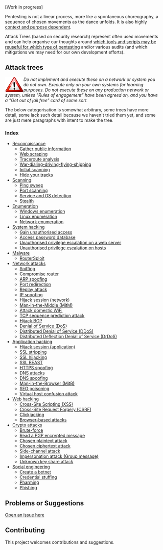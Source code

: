 [Work in progress]

Pentesting is not a linear process, more like a spontaneous choreography, a sequence of chosen movements as the dance unfolds. It is also highly [context and purpose dependent](https://github.com/tymyrddin/orchard/wiki/Purpose-of-pentesting).

Attack Trees (based on security research) represent often used movements and can help organise our thoughts around [which tools and scripts may be reuseful for which type of pentesting](https://github.com/tymyrddin/orchard/wiki/Types-of-pentesting) and/or various audits (and which mitigations we may need for our own development efforts).

## Attack trees

<img align="left" src="assets/images/warning.png">_Do not implement and execute these on a network or system you do not own. Execute only on your own systems for learning purposes. Do not execute these on any production network or system, unless "Rules of engagement" have been agreed on, and you have a "Get out of jail free" card of some sort._

The below categorisation is somewhat arbitrary, some trees have more detail, some lack such detail because we haven't tried them yet, and some are just mere paragraphs with intent to make the tree.

### Index

* [Reconnaissance](reconnaissance)
  * [Gather public information](reconnaissance/Gather-public-information.md)
  * [Web scraping](reconnaissance/Web-scraping.md)
  * [Traceroute analysis](reconnaissance/Traceroute-analysis.md)
  * [War-dialing-driving-flying-shipping](reconnaissance/War-dialing-driving-flying-shipping.md)
  * [Initial scanning](reconnaissance/Initial-scanning.md)
  * [Hide your tracks](reconnaissance/Hide-your-tracks.md)
* [Scanning](scanning)
  * [Ping sweep](scanning/Ping-sweep.md)
  * [Port scanning](scanning/Port-scanning.md)
  * [Service and OS detection](scanning/Service-and-OS-detection.md)
  * [Stealth](scanning/Stealth.md)
* [Enumeration](enumeration)
  * [Windows enumeration](enumeration/Windows-enumeration.md)
  * [Linux enumeration](enumeration/Linux-enumeration.md)
  * [Network enumeration](enumeration/Network-enumeration.md)
* [System hacking](system-hacking)
  * [Gain unauthorised access](system-hacking/Gain-unauthorised-access.md)
  * [Access password database](system-hacking/Access-password-database.md)
  * [Unauthorised privilege escalation on a web server](system-hacking/Unauthorised-privilege-escalation-on-web-server.md)
  * [Unauthorised privilege escalation on hosts](system-hacking/Unauthorised-privilege-escalation-on-hosts.md)
* [Malware](malware)
  * [RouterSploit](malware/Router-sploit.md)
* [Network attacks](network-attacks)
  * [Sniffing](network-attacks/Sniffing.md)
  * [Compromise router](network-attacks/Compromise-router.md)
  * [ARP spoofing](network-attacks/ARP-spoofing.md)
  * [Port redirection](network-attacks/Port-redirection.md)
  * [Replay attack](network-attacks/Replay-attack.md)
  * [IP spoofing](network-attacks/IP-spoofing.md)
  * [Hijack session (network)](network-attacks/Hijack-session-(network).md)
  * [Man-in-the-Middle (MitM)](network-attacks/Man-in-the-Middle-(MitM).md)
  * [Attack domestic WiFi](network-attacks/Attack-domestic-WiFi.md)
  * [TCP sequence prediction attack](network-attacks/TCP-sequence-prediction-attack.md)
  * [Hijack BGP](network-attacks/Hijack-BGP.md)
  * [Denial of Service (DoS)](network-attacks/Denial-of-Service-(DoS).md)
  * [Distributed Denial of Service (DDoS)](network-attacks/Distributed-Denial-of-Service-(DDoS).md)
  * [Distributed Deflection Denial of Service (DrDoS)](network-attacks/Distributed-Deflection-Denial-of-Service-(DrDoS).md)
* [Application hacking](application-hacking)
  * [Hijack session (application)](application-hacking/Hijack-session-(application).md)
  * [SSL stripping](application-hacking/SSL-stripping.md)
  * [SSL hijacking](application-hacking/SSL-hijacking.md)
  * [SSL BEAST](application-hacking/SSL-BEAST.md)
  * [HTTPS spoofing](application-hacking/HTTPS-spoofing.md)
  * [DNS attacks](application-hacking/DNS-attacks.md)
  * [DNS spoofing](application-hacking/DNS-spoofing.md)
  * [Man-in-the-Browser (MitB)](application-hacking/Man-in-the-Browser-(MitB).md)
  * [SEO poisoning](application-hacking/SEO-poisoning.md)
  * [Virtual host confusion attack](application-hacking/Virtual-host-confusion-attack.md)
* [Web hacking](web-hacking)
  * [Cross-Site Scripting (XSS)](web-hacking/Cross-Site-Scripting-(XSS).md)
  * [Cross-Site Request Forgery (CSRF)](web-hacking/Cross-Site-Request-Forgery-(CSRF).md)
  * [Clickjacking](web-hacking/Clickjacking.md)
  * [Browser-based attacks](web-hacking/Browser-based-attacks.md)
* [Crypto attacks](crypto-attacks)
  * [Brute-force](crypto-attacks/Brute-force.md)
  * [Read a PGP encrypted message](crypto-attacks/Read-a-PGP-encrypted-message.md)
  * [Chosen plaintext attack](crypto-attacks/Chosen-plaintext-attack.md)
  * [Chosen ciphertext attack](crypto-attacks/Chosen-ciphertext-attack.md)
  * [Side-channel attack](crypto-attacks/Side-channel-attack.md)
  * [Impersonation attack (Group message)](crypto-attacks/Impersonation-attack-(Group-message).md)
  * [Unknown key share attack](crypto-attacks/Unknown-key-share-attack.md)
* [Social engineering](social-engineering)
  * [Create a botnet](social-engineering/Create-a-botnet.md)
  * [Credential stuffing](social-engineering/Credential-stuffing.md)
  * [Pharming](social-engineering/Pharming.md)
  * [Phishing](social-engineering/Phishing.md)

## Problems or Suggestions

[Open an issue here](https://github.com/tymyrddin/trees/issues)

## Contributing

This project welcomes contributions and suggestions. 
